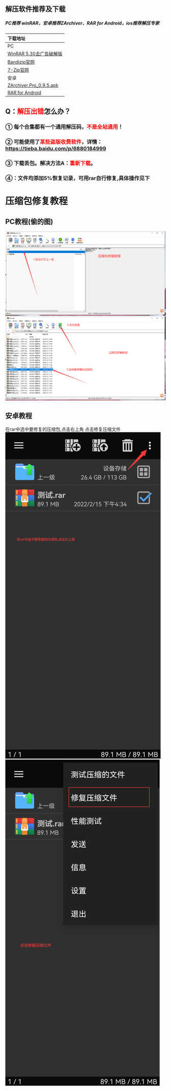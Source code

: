 ## 解压软件推荐及下载
##### PC推荐 winRAR，安卓推荐ZArchiver、RAR for Android，ios推荐解压专家
|下载地址  |
|  :----- |
| PC  |
|  [WinRAR 5.30去广告破解版](https://emu.fw05.workers.dev/https://github.com/butter255/emu/releases/download/krkr2/Kirikiroid2_yuri_1.3.9.apk)  |
|  [Bandizip官网](https://cn.bandisoft.com)  |
|  [7-Zip官网](https://www.7-zip.org)  |
| 安卓 |
|  [ZArchiver.Pro_0.9.5.apk](https://emu.fw05.workers.dev/https://github.com/butter255/emu/releases/download/rar/ZArchiver.Pro_0.9.5.apk)  |
|  [RAR for Android](https://emu.fw05.workers.dev/https://github.com/butter255/emu/releases/download/rar/RAR_6.00.build97.apk)  |

## Q：<font color='red'>解压出错</font>怎么办？ 
### ① 每个合集都有一个通用解压码，<font color='red'>不是全站通用</font>！
### ② 可能使用了<font color='red'>某些盗版收费软件</font>，详情： https://tieba.baidu.com/p/6880184999 
### ③ 下载丢包。解决方法A：<font color='red'>重新下载</font>。
### ④：文件均添加5%恢复记录，可用rar自行修复,具体操作见下
# 压缩包修复教程

## PC教程(偷的图)
![Alt text](./img/rar1.jpg)
![Alt text](./img/rar2.jpg)
## 安卓教程
在rar中选中要修复的压缩包,点击右上角
点击修复压缩文件
![Alt text](./img/rar3.jpg)
![Alt text](./img/rar4.jpg)